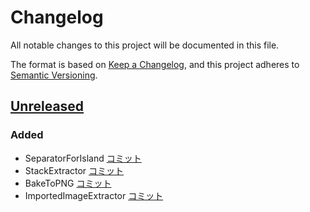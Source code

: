 # Changelog

All notable changes to this project will be documented in this file.

The format is based on [Keep a Changelog](https://keepachangelog.com/en/1.0.0/),
and this project adheres to [Semantic Versioning](https://semver.org/spec/v2.0.0.html).

## [Unreleased](https://github.com/ReinaS-64892/TexTransTool/compare/v0.7.7...HEAD)

### Added

- SeparatorForIsland [コミット](https://github.com/ReinaS-64892/TTT-DestructiveTextureUtilities/commit/acfcafaa3c150bfdefd89433a3dcfa1a697e925f)
- StackExtractor [コミット](https://github.com/ReinaS-64892/TTT-DestructiveTextureUtilities/commit/4d2883051aa1ab4628d782c00459da9f4c6c7430)
- BakeToPNG [コミット](https://github.com/ReinaS-64892/TTT-DestructiveTextureUtilities/commit/c8d65da6e1d84bc81f067ab9964e86cd2525140a)
- ImportedImageExtractor [コミット](https://github.com/ReinaS-64892/TTT-DestructiveTextureUtilities/commit/cca1f4330ff0fdc229c0f06f9bf29a731a4499e0)
